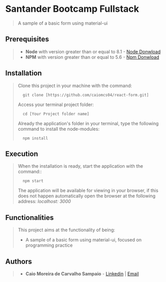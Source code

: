 
# Santander Bootcamp Fullstack

>A sample of a basic form using material-ui

## Prerequisites

> - **Node** with version greater than or equal to 8.1 - [Node Donwload](https://nodejs.org/pt-br/download/)
> - **NPM**  with version greater than or equal to 5.6 - [Npm Donwload](https://www.npmjs.com/package/download)

## Installation

> Clone this project in your machine with the command:
> ```
> 	git clone [https://github.com/caiomcs04/react-form.git]
> ```
>Access your terminal project folder:
> ```
> 	cd [Your Project folder name]
> ```
> Already the application's folder in your terminal, type the following command to install the node-modules:
> ```
> 	npm install
> ```

## Execution

>  When the installation is ready, start the application with the command::
> ```
> 	npm start
> ```
>The application will be available for viewing in your browser, if this does not happen automatically open the browser at the following address: _localhost: 3000_

## Functionalities

> This project aims at the functionality of being: 
> - A sample of a basic form using material-ui, focused on programming practice

## Authors

> - **Caio Moreira de Carvalho Sampaio** - [Linkedin](https://www.linkedin.com/in/caio-sampaio-b02a3669/) | [Email](caio6c@yahoo.com.br)
